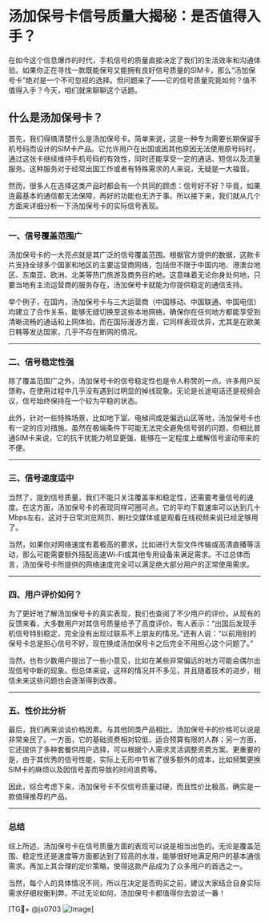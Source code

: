 # 汤加保号卡信号质量大揭秘：是否值得入手？

在如今这个信息爆炸的时代，手机信号的质量直接决定了我们的生活效率和沟通体验。如果你正在寻找一款既能保号又能拥有良好信号质量的SIM卡，那么“汤加保号卡”绝对是一个不可忽视的选择。但问题来了——它的信号质量究竟如何？值不值得入手？今天，咱们就来聊聊这个话题。

## 什么是汤加保号卡？

首先，我们得搞清楚什么是汤加保号卡。简单来说，这是一种专为需要长期保留手机号码而设计的SIM卡产品。它允许用户在出国或因其他原因无法使用原号码时，通过这张卡继续维持手机号码的有效性，同时还能享受一定的通话、短信以及流量服务。这种服务对于经常出国工作或者有特殊需求的人来说，无疑是一大福音。

然而，很多人在选择这类产品时都会有一个共同的顾虑：信号好不好？毕竟，如果连最基本的通信都无法保障，再好的功能也无济于事。所以接下来，我们就从几个方面来详细分析一下汤加保号卡的实际信号表现。

---

### 一、信号覆盖范围广

汤加保号卡的一大亮点就是其广泛的信号覆盖范围。根据官方提供的数据，这款卡片支持全球多个国家和地区的主要运营商网络，包括但不限于中国内地、港澳台地区、东南亚、欧洲、北美等热门旅游及商务目的地。这意味着无论你身处何地，只要当地有主流运营商的服务存在，汤加保号卡就能为你提供稳定的通信支持。

举个例子，在国内，汤加保号卡与三大运营商（中国移动、中国联通、中国电信）均建立了合作关系，能够无缝切换至这些本地网络，确保你在任何地方都能享受到清晰流畅的通话和上网体验。而在国际漫游方面，它同样表现优异，尤其是在欧美日韩等发达国家，几乎不存在断网的情况。

---

### 二、信号稳定性强

除了覆盖范围广之外，汤加保号卡的信号稳定性也是令人称赞的一点。许多用户反馈称，在使用过程中几乎没有遇到过明显的掉线现象。无论是长途电话还是视频会议，信号始终保持在一个较为平稳的状态。

此外，针对一些特殊场景，比如地下室、电梯间或是偏远山区等地，汤加保号卡也有一定的应对措施。虽然在极端条件下可能无法完全避免信号弱的问题，但相比普通SIM卡来说，它的抗干扰能力明显更强，能够在一定程度上缓解信号波动带来的不便。

---

### 三、信号速度适中

当然了，提到信号质量，我们不能只关注覆盖率和稳定性，还需要考量信号的速度。在这方面，汤加保号卡的表现同样可圈可点。它的平均下载速率可以达到几十Mbps左右，这对于日常浏览网页、刷社交媒体或是观看在线视频来说已经足够用了。

当然，如果你对网络速度有着极高的要求，比如进行大型文件传输或高清直播等活动，那么可能需要额外搭配高速Wi-Fi或其他专用设备来满足需求。不过总体而言，汤加保号卡所提供的网络速度完全可以满足绝大部分用户的正常使用需求。

---

### 四、用户评价如何？

为了更好地了解汤加保号卡的真实表现，我们也查阅了不少用户的评价。从现有的反馈来看，大多数用户对其信号质量给予了高度评价。有人表示：“出国后发现手机信号特别稳定，完全没有出现过联系不上朋友的情况。”还有人说：“以前用别的保号卡总是担心信号不好，现在换成汤加保号卡之后完全不用担心这个问题了。”

当然，也有少数用户提出了一些小意见，比如在某些非常偏远的地方可能会偶尔出现信号中断的现象。但总体来说，这样的情况并不多见，并且随着技术的进步，相信未来这些问题也会逐渐得到改善。

---

### 五、性价比分析

最后，我们再来谈谈价格因素。与其他同类产品相比，汤加保号卡的价格可以说是非常亲民了。一方面，它的基础资费相对较低，适合预算有限的人群；另一方面，它还提供了多种套餐供用户选择，可以根据个人需求灵活调整资费方案。更重要的是，由于其优秀的信号性能，实际上无形中节省了很多额外的成本，比如频繁更换SIM卡的麻烦以及因信号差而导致的时间浪费等。

因此，综合考虑下来，汤加保号卡不仅信号质量过硬，而且性价比极高，确实是一款值得推荐的产品。

---

### 总结

综上所述，汤加保号卡在信号质量方面的表现可以说是相当出色的。无论是覆盖范围、稳定性还是速度等方面都达到了较高的水准，能够很好地满足用户的基本通信需求。再加上其合理的定价策略，使得这款产品成为了众多用户的首选之一。

当然，每个人的具体情况不同，所以在决定是否购买之前，建议大家结合自身实际需求仔细权衡利弊。不过无论如何，汤加保号卡都值得你去尝试一番！

[TG💪+ @jx0703 ![Image](https://github.com/user-attachments/assets/dbca1d08-cadb-493c-b0ec-ad6f7a83f270)]